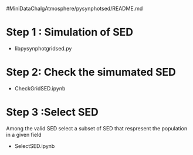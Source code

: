 #MiniDataChalgAtmosphere/pysynphotsed/README.md


# Step 1 : Simulation of SED
- libpysynphotgridsed.py

# Step 2: Check the simumated SED
- CheckGridSED.ipynb


# Step 3 :Select SED
Among the valid SED select a subset of SED that respresent the population in a given field	
- SelectSED.ipynb	

